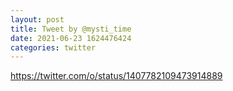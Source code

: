 ```yaml
--- 
layout: post 
title: Tweet by @mysti_time 
date: 2021-06-23 1624476424 
categories: twitter 
--- 
```

https://twitter.com/o/status/1407782109473914889
